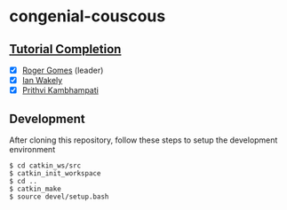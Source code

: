 # congenial-couscous

## [Tutorial Completion](https://www.clearpathrobotics.com/assets/guides/ros/ROS%20Navigation%20Basics.html)
- [X] [Roger Gomes](https://github.com/RogerGomes29) (leader)
- [x] [Ian Wakely](https://github.com/raveious)
- [X] [Prithvi Kambhampati](https://github.com/PrithviKambhampati)

## Development

After cloning this repository, follow these steps to setup the development environment
```
$ cd catkin_ws/src
$ catkin_init_workspace
$ cd ..
$ catkin_make
$ source devel/setup.bash
```
